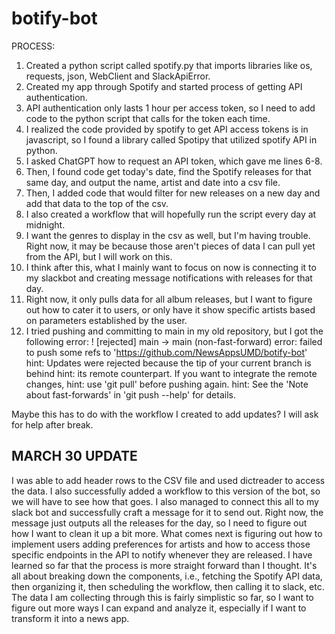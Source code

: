 # botify-bot

PROCESS:

1. Created a python script called spotify.py that imports libraries like os, requests, json, WebClient and SlackApiError.
2. Created my app through Spotify and started process of getting API authentication.
3. API authentication only lasts 1 hour per access token, so I need to add code to the python script that calls for the token each time. 
4. I realized the code provided by spotify to get API access tokens is in javascript, so I found a library called Spotipy that utilized spotify API in python.
5. I asked ChatGPT how to request an API token, which gave me lines 6-8. 
6. Then, I found code get today's date, find the Spotify releases for that same day, and output the name, artist and date into a csv file.
7. Then, I added code that would filter for new releases on a new day and add that data to the top of the csv.
8. I also created a workflow that will hopefully run the script every day at midnight.
9. I want the genres to display in the csv as well, but I'm having trouble. Right now, it may be because those aren't pieces of data I can pull yet from the API, but I will work on this.
10. I think after this, what I mainly want to focus on now is connecting it to my slackbot and creating message notifications with releases for that day.
11. Right now, it only pulls data for all album releases, but I want to figure out how to cater it to users, or only have it show specific artists based on parameters established by the user. 
12. I tried pushing and committing to main in my old repository, but I got the following error:
 ! [rejected]        main -> main (non-fast-forward)
error: failed to push some refs to 'https://github.com/NewsAppsUMD/botify-bot'
hint: Updates were rejected because the tip of your current branch is behind
hint: its remote counterpart. If you want to integrate the remote changes,
hint: use 'git pull' before pushing again.
hint: See the 'Note about fast-forwards' in 'git push --help' for details.

Maybe this has to do with the workflow I created to add updates? I will ask for help after break. 

## MARCH 30 UPDATE

I was able to add header rows to the CSV file and used dictreader to access the data. I also successfully added a workflow to this version of the bot, so we will have to see how that goes. I also managed to connect this all to my slack bot and successfully craft a message for it to send out. Right now, the message just outputs all the releases for the day, so I need to figure out how I want to clean it up a bit more. What comes next is figuring out how to implement users adding preferences for artists and how to access those specific endpoints in the API to notify whenever they are released. I have learned so far that the process is more straight forward than I thought. It's all about breaking down the components, i.e., fetching the Spotify API data, then organizing it, then scheduling the workflow, then calling it to slack, etc. The data I am collecting through this is fairly simplistic so far, so I want to figure out more ways I can expand and analyze it, especially if I want to transform it into a news app.